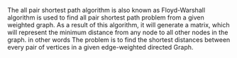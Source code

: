 The all pair shortest path algorithm is also known as Floyd-Warshall algorithm is used to find all pair shortest path problem from a given weighted graph. As a result of this algorithm, it will generate a matrix, which will represent the minimum distance from any node to all other nodes in the graph.
in other words The problem is to find the shortest distances between every pair of vertices in a given edge-weighted directed Graph.
